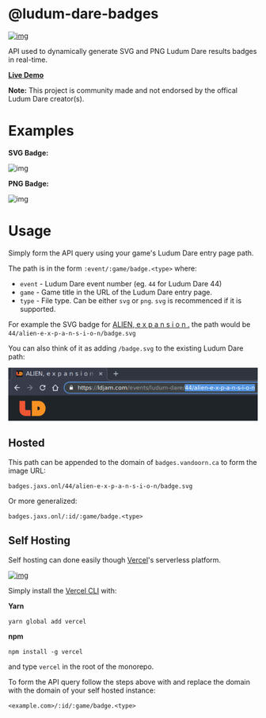 

# @ludum-dare-badges

[![img](https://github.com/woofers/ludum-dare-badges/workflows/build/badge.svg)](https://github.com/woofers/ludum-dare-badges/actions)

API used to dynamically generate SVG and PNG Ludum Dare results badges in real-time.

**[Live Demo](https://badges.jaxs.onl)**

**Note:** This project is community made and not endorsed by the offical Ludum Dare creator(s).


# Examples

**SVG Badge:**

![img](https://badges.jaxs.onl/44/alien-e-x-p-a-n-s-i-o-n/badge.svg "SVG Badge")

**PNG Badge:**

![img](https://badges.jaxs.onl/44/alien-e-x-p-a-n-s-i-o-n/badge.png "PNG Badge")


# Usage

Simply form the API query using your game's Ludum Dare entry page path.

The path is in the form `:event/:game/badge.<type>` where:

-   `event` - Ludum Dare event number (eg. `44` for Ludum Dare 44)
-   `game` - Game title in the URL of the Ludum Dare entry page.
-   `type` - File type.  Can be either `svg` or `png`.  `svg` is recommenced if it is supported.

For example the SVG badge for [ALIEN, e x p a n s i o n .](https://ldjam.com/events/ludum-dare/44/alien-e-x-p-a-n-s-i-o-n)
the path would be `44/alien-e-x-p-a-n-s-i-o-n/badge.svg`

You can also think of it as adding `/badge.svg` to the existing Ludum Dare path:

![img](./screenshots/url.png "URL Path")


## Hosted

This path can be appended to the domain of `badges.vandoorn.ca` to form the image URL:

```
badges.jaxs.onl/44/alien-e-x-p-a-n-s-i-o-n/badge.svg
```

Or more generalized:

```
badges.jaxs.onl/:id/:game/badge.<type>
```

## Self Hosting

Self hosting can done easily though [Vercel](https://vercel.com/home)'s serverless platform.

[![img](https://vercel.com/button "Deploy to Vercel")](https://vercel.com/import/project?template=woofers/ludum-dare-badges)

Simply install the [Vercel CLI](https://vercel.com/cli) with:

**Yarn**

```yarn
yarn global add vercel
```

**npm**

```npm
npm install -g vercel
```

and type `vercel` in the root of the monorepo.

To form the API query follow the steps above with and replace the domain
with the domain of your self hosted instance:

```
<example.com>/:id/:game/badge.<type>
```
